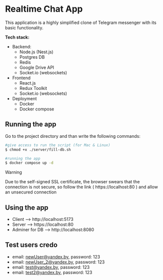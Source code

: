 

# Realtime Chat App
This application is a highly simplified clone of Telegram messenger with its basic functionality.

**Tech stack:**
- Backend:
	- Node.js (Nest.js)
	- Postgres DB
	- Redis
	- Google Drive API
	- Socket.io (websockets)
- Frontend
	- React.js
	- Redux Toolkit
	- Socket.io (websockets)
- Deployment 
	- Docker
	- Docker compose

## Running the app
Go to the project directory and than write the following commands:

```bash
#give access to run the script (for Mac & Linux)
$ chmod +x ./server/fill-db.sh

#running the app
$ docker compose up -d
```

> [!WARNING]
> Due to the self-signed SSL certificate, the browser swears that the connection is not secure, so follow the link ( https://localhost:80 ) and allow an unsecured connection

## Using the app
- Client –> http://localhost:5173 
- Server –> https://localhost:80
- Adminer for DB –> http://localhost:8080

## Test users credo
- email: newUser@yandex.by, password: 123
- email: newUser_2@yandex.by, password: 123
- email: test@yandex.by, password: 123
- email: test2@yandex.by, password: 123